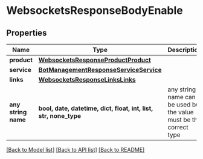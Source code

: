 # WebsocketsResponseBodyEnable


## Properties
Name | Type | Description | Notes
------------ | ------------- | ------------- | -------------
**product** | [**WebsocketsResponseProductProduct**](WebsocketsResponseProductProduct.md) |  | [optional] 
**service** | [**BotManagementResponseServiceService**](BotManagementResponseServiceService.md) |  | [optional] 
**links** | [**WebsocketsResponseLinksLinks**](WebsocketsResponseLinksLinks.md) |  | [optional] 
**any string name** | **bool, date, datetime, dict, float, int, list, str, none_type** | any string name can be used but the value must be the correct type | [optional]

[[Back to Model list]](../README.md#documentation-for-models) [[Back to API list]](../README.md#documentation-for-api-endpoints) [[Back to README]](../README.md)



